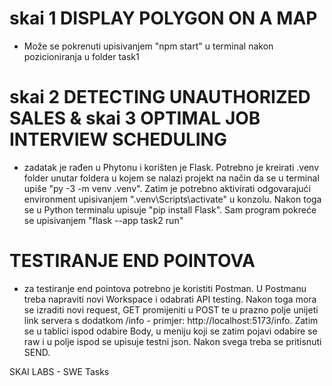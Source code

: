 # skai 1 DISPLAY POLYGON ON A MAP

- Može se pokrenuti upisivanjem "npm start" u terminal nakon pozicioniranja u folder task1

# skai 2 DETECTING UNAUTHORIZED SALES & skai 3 OPTIMAL JOB INTERVIEW SCHEDULING

- zadatak je rađen u Phytonu i korišten je Flask. Potrebno je kreirati .venv folder unutar foldera u kojem se nalazi projekt na način da se u terminal upiše "py -3 -m venv .venv". Zatim je potrebno aktivirati odgovarajući environment upisivanjem ".venv\Scripts\activate" u konzolu. Nakon toga se u Python terminalu upisuje "pip install Flask". Sam program pokreće se upisivanjem "flask --app task2 run"

# TESTIRANJE END POINTOVA

- za testiranje end pointova potrebno je koristiti Postman. U Postmanu treba napraviti novi Workspace i odabrati API testing. Nakon toga mora se izraditi novi request, GET promijeniti u POST te u prazno polje unijeti link servera s dodatkom /info - primjer: http://localhost:5173/info. Zatim se u tablici ispod odabire Body, u meniju koji se zatim pojavi odabire se raw i u polje ispod se upisuje testni json. Nakon svega treba se pritisnuti SEND.

SKAI LABS - SWE Tasks
